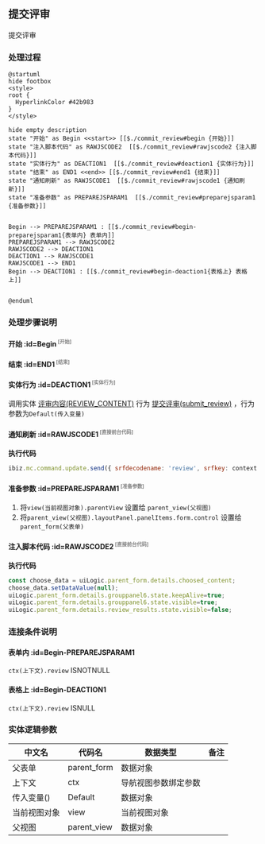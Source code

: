 ## 提交评审 <!-- {docsify-ignore-all} -->

   提交评审

### 处理过程

```plantuml
@startuml
hide footbox
<style>
root {
  HyperlinkColor #42b983
}
</style>

hide empty description
state "开始" as Begin <<start>> [[$./commit_review#begin {开始}]]
state "注入脚本代码" as RAWJSCODE2  [[$./commit_review#rawjscode2 {注入脚本代码}]]
state "实体行为" as DEACTION1  [[$./commit_review#deaction1 {实体行为}]]
state "结束" as END1 <<end>> [[$./commit_review#end1 {结束}]]
state "通知刷新" as RAWJSCODE1  [[$./commit_review#rawjscode1 {通知刷新}]]
state "准备参数" as PREPAREJSPARAM1  [[$./commit_review#preparejsparam1 {准备参数}]]


Begin --> PREPAREJSPARAM1 : [[$./commit_review#begin-preparejsparam1{表单内} 表单内]]
PREPAREJSPARAM1 --> RAWJSCODE2
RAWJSCODE2 --> DEACTION1
DEACTION1 --> RAWJSCODE1
RAWJSCODE1 --> END1
Begin --> DEACTION1 : [[$./commit_review#begin-deaction1{表格上} 表格上]]


@enduml
```


### 处理步骤说明

#### 开始 :id=Begin<sup class="footnote-symbol"> <font color=gray size=1>[开始]</font></sup>




#### 结束 :id=END1<sup class="footnote-symbol"> <font color=gray size=1>[结束]</font></sup>




#### 实体行为 :id=DEACTION1<sup class="footnote-symbol"> <font color=gray size=1>[实体行为]</font></sup>



调用实体 [评审内容(REVIEW_CONTENT)](module/TestMgmt/review_content.md) 行为 [提交评审(submit_review)](module/TestMgmt/review_content#行为) ，行为参数为`Default(传入变量)`

#### 通知刷新 :id=RAWJSCODE1<sup class="footnote-symbol"> <font color=gray size=1>[直接前台代码]</font></sup>



<p class="panel-title"><b>执行代码</b></p>

```javascript
ibiz.mc.command.update.send({ srfdecodename: 'review', srfkey: context.review})
```

#### 准备参数 :id=PREPAREJSPARAM1<sup class="footnote-symbol"> <font color=gray size=1>[准备参数]</font></sup>



1. 将`view(当前视图对象).parentView` 设置给  `parent_view(父视图)`
2. 将`parent_view(父视图).layoutPanel.panelItems.form.control` 设置给  `parent_form(父表单)`

#### 注入脚本代码 :id=RAWJSCODE2<sup class="footnote-symbol"> <font color=gray size=1>[直接前台代码]</font></sup>



<p class="panel-title"><b>执行代码</b></p>

```javascript
const choose_data = uiLogic.parent_form.details.choosed_content;
choose_data.setDataValue(null);
uiLogic.parent_form.details.grouppanel6.state.keepAlive=true;
uiLogic.parent_form.details.grouppanel6.state.visible=true;
uiLogic.parent_form.details.review_results.state.visible=false;
```

### 连接条件说明
#### 表单内 :id=Begin-PREPAREJSPARAM1

```ctx(上下文).review``` ISNOTNULL
#### 表格上 :id=Begin-DEACTION1

```ctx(上下文).review``` ISNULL


### 实体逻辑参数

|    中文名   |    代码名    |  数据类型      |备注 |
| --------| --------| --------  | --------   |
|父表单|parent_form|数据对象||
|上下文|ctx|导航视图参数绑定参数||
|传入变量(<i class="fa fa-check"/></i>)|Default|数据对象||
|当前视图对象|view|当前视图对象||
|父视图|parent_view|数据对象||
